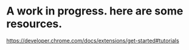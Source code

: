 # A work in progress. here are some resources.

https://developer.chrome.com/docs/extensions/get-started#tutorials
